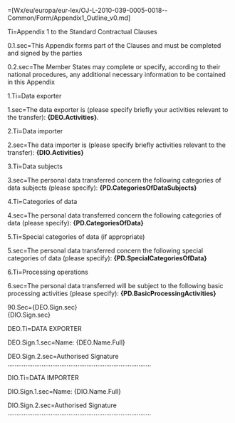 =[Wx/eu/europa/eur-lex/OJ-L-2010-039-0005-0018--Common/Form/Appendix1_Outline_v0.md]

Ti=Appendix 1 to the Standard Contractual Clauses

0.1.sec=This Appendix forms part of the Clauses and must be completed and signed by the parties

0.2.sec=The Member States may complete or specify, according to their national procedures, any additional necessary information to be contained in this Appendix

1.Ti=Data exporter

1.sec=The data exporter is (please specify briefly your activities relevant to the transfer): <b>{DEO.Activities}</b>.

2.Ti=Data importer

2.sec=The data importer is (please specify briefly activities relevant to the transfer): <b>{DIO.Activities}</b>

3.Ti=Data subjects

3.sec=The personal data transferred concern the following categories of data subjects (please specify):  <b>{PD.CategoriesOfDataSubjects}</b>

4.Ti=Categories of data

4.sec=The personal data transferred concern the following categories of data (please specify): <b>{PD.CategoriesOfData}</b>

5.Ti=Special categories of data (if appropriate)

5.sec=The personal data transferred concern the following special categories of data (please specify):  <b>{PD.SpecialCategoriesOfData}</b>

6.Ti=Processing operations

6.sec=The personal data transferred will be subject to the following basic processing activities (please specify): <b>{PD.BasicProcessingActivities}</b>

90.Sec={DEO.Sign.sec}<br>{DIO.Sign.sec}

DEO.Ti=DATA EXPORTER

DEO.Sign.1.sec=Name: {DEO.Name.Full}

DEO.Sign.2.sec=Authorised Signature ................................................................................

DIO.Ti=DATA IMPORTER

DIO.Sign.1.sec=Name: {DIO.Name.Full}

DIO.Sign.2.sec=Authorised Signature ................................................................................